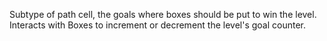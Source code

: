 Subtype of path cell, the goals where boxes should be put to win the level. Interacts with Boxes to increment or decrement the level's goal counter.